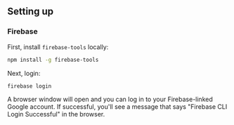## Setting up

### Firebase

First, install `firebase-tools` locally:

```bash
npm install -g firebase-tools
```

Next, login:

```bash
firebase login
```

A browser window will open and you can log in to your Firebase-linked Google account. If successful, you'll see a message that says "Firebase CLI Login Successful" in the browser.
